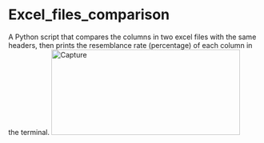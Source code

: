 # Excel_files_comparison
A Python script that compares the columns in two excel files with the same headers, then prints the resemblance rate (percentage) of each column in the terminal.
<img width="377" height="171" alt="Capture" src="https://github.com/user-attachments/assets/3b784adb-f618-48ba-8712-03891b446c65" />
